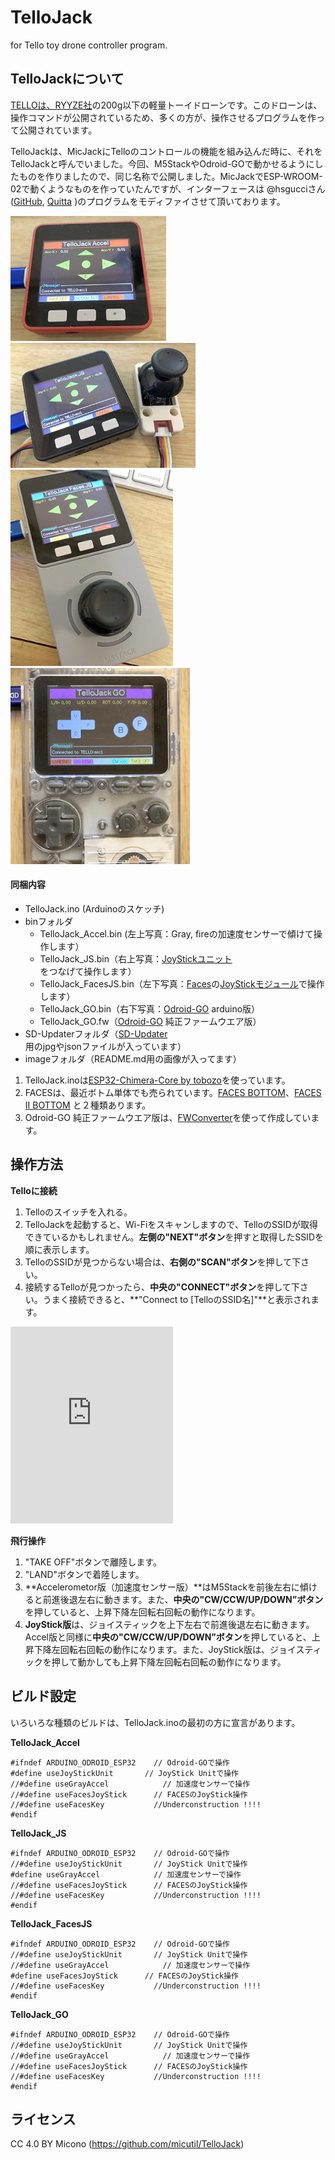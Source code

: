 # TelloJack
for Tello toy drone controller program.

## TelloJackについて
[TELLOは、RYYZE社](https://www.ryzerobotics.com/jp/tello)の200g以下の軽量トーイドローンです。このドローンは、操作コマンドが公開されているため、多くの方が、操作させるプログラムを作って公開されています。

TelloJackは、MicJackにTelloのコントロールの機能を組み込んだ時に、それをTelloJackと呼んでいました。今回、M5StackやOdroid-GOで動かせるようにしたものを作りましたので、同じ名称で公開しました。MicJackでESP-WROOM-02で動くようなものを作っていたんですが、インターフェースは @hsgucciさん([GitHub](https://github.com/hsgucci404/m5stack_tello), [Quitta](https://qiita.com/hsgucci/items/4571c060ece376f80db3) )のプログラムをモディファイさせて頂いております。

<img src=image/accel.jpg Height =200>
<img src=image/jsUnit.jpg Height=200>
<img src=image/facesJs.jpg Height=314>
<img src=image/odroidGo.jpg Height=314>

#### 同梱内容
- TelloJack.ino (Arduinoのスケッチ)
- binフォルダ
	- TelloJack_Accel.bin (左上写真：Gray, fireの加速度センサーで傾けて操作します）
	- TelloJack_JS.bin（右上写真：[JoyStickユニット](https://docs.m5stack.com/#/en/unit/joystick)をつなげて操作します）
	- TelloJack_FacesJS.bin（左下写真：[Faces](https://docs.m5stack.com/#/en/core/face_kit)の[JoyStickモジュール](https://docs.m5stack.com/#/en/module/joystick)で操作します）
	- TelloJack_GO.bin（右下写真：[Odroid-GO](https://www.hardkernel.com/shop/odroid-go/) arduino版）
	- TelloJack_GO.fw（[Odroid-GO](https://www.hardkernel.com/shop/odroid-go/) 純正ファームウエア版）
- SD-Updaterフォルダ（[SD-Updater](https://github.com/tobozo/M5Stack-SD-Updater)用のjpgやjsonファイルが入っています）
- imageフォルダ（README.md用の画像が入ってます）

1. TelloJack.inoは[ESP32-Chimera-Core by tobozo](ttps://github.com/tobozo/ESP32-Chimera-Core)を使っています。
2. FACESは、最近ボトム単体でも売られています。[FACES BOTTOM](https://docs.m5stack.com/#/en/module/faces)、[FACES II BOTTOM](https://docs.m5stack.com/#/en/module/facesII) と２種類あります。
3. Odroid-GO 純正ファームウエア版は、[FWConverter](https://github.com/micutil/Odroid-GO_FWConverter)を使って作成しています。

## 操作方法
**Telloに接続**

1. Telloのスイッチを入れる。
2. TelloJackを起動すると、Wi-Fiをスキャンしますので、TelloのSSIDが取得できているかもしれません。**左側の"NEXT"ボタン**を押すと取得したSSIDを順に表示します。
2. TelloのSSIDが見つからない場合は、**右側の"SCAN"ボタン**を押して下さい。
3. 接続するTelloが見つかったら、**中央の"CONNECT"ボタン**を押して下さい。うまく接続できると、**"Connect to [TelloのSSID名]"**と表示されます。

<iframe width="260" height="315" src="https://www.youtube-nocookie.com/embed/q9aXnZNxYyE" frameborder="0" allow="accelerometer; autoplay; encrypted-media; gyroscope; picture-in-picture" allowfullscreen></iframe>

**飛行操作**

1. "TAKE OFF"ボタンで離陸します。
2. "LAND"ボタンで着陸します。
3. **Accelerometor版（加速度センサー版）**はM5Stackを前後左右に傾けると前進後退左右に動きます。また、**中央の"CW/CCW/UP/DOWN”ボタン**を押していると、上昇下降左回転右回転の動作になります。
3. **JoyStick版**は、ジョイスティックを上下左右で前進後退左右に動きます。Accel版と同様に**中央の"CW/CCW/UP/DOWN”ボタン**を押していると、上昇下降左回転右回転の動作になります。また、JoyStick版は、ジョイスティックを押して動かしても上昇下降左回転右回転の動作になります。

## ビルド設定

いろいろな種類のビルドは、TelloJack.inoの最初の方に宣言があります。

**TelloJack_Accel**

	#ifndef ARDUINO_ODROID_ESP32    // Odroid-GOで操作
	#define useJoyStickUnit       // JoyStick Unitで操作
	//#define useGrayAccel            // 加速度センサーで操作
	//#define useFacesJoyStick      // FACESのJoyStick操作
	//#define useFacesKey           //Underconstruction !!!!
	#endif
	
**TelloJack_JS**

	#ifndef ARDUINO_ODROID_ESP32    // Odroid-GOで操作
	//#define useJoyStickUnit       // JoyStick Unitで操作
	#define useGrayAccel            // 加速度センサーで操作
	//#define useFacesJoyStick      // FACESのJoyStick操作
	//#define useFacesKey           //Underconstruction !!!!
	#endif
	
**TelloJack_FacesJS**

	#ifndef ARDUINO_ODROID_ESP32    // Odroid-GOで操作
	//#define useJoyStickUnit       // JoyStick Unitで操作
	//#define useGrayAccel            // 加速度センサーで操作
	#define useFacesJoyStick      // FACESのJoyStick操作
	//#define useFacesKey           //Underconstruction !!!!
	#endif

**TelloJack_GO**

	#ifndef ARDUINO_ODROID_ESP32    // Odroid-GOで操作
	//#define useJoyStickUnit       // JoyStick Unitで操作
	//#define useGrayAccel            // 加速度センサーで操作
	//#define useFacesJoyStick      // FACESのJoyStick操作
	//#define useFacesKey           //Underconstruction !!!!
	#endif
	

## ライセンス
CC 4.0 BY Micono (https://github.com/micutil/TelloJack)
